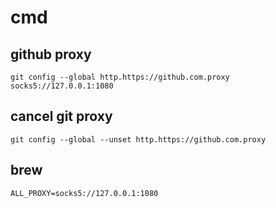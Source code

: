 # cmd

## github proxy

    git config --global http.https://github.com.proxy socks5://127.0.0.1:1080

## cancel git proxy

    git config --global --unset http.https://github.com.proxy

## brew

    ALL_PROXY=socks5://127.0.0.1:1080
